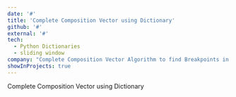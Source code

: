 ```yaml
---
date: '#'
title: 'Complete Composition Vector using Dictionary'
github: '#'
external: '#'
tech:
  - Python Dictionaries
  - sliding window
company: "Complete Composition Vector Algorithm to find Breakpoints in Cancer Genomes"
showInProjects: true
---
```


Complete Composition Vector using Dictionary
